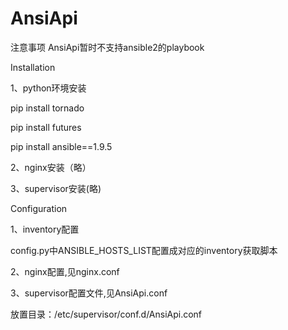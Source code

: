 # AnsiApi

注意事项
AnsiApi暂时不支持ansible2的playbook

Installation

1、python环境安装

pip install tornado

pip install futures

pip install ansible==1.9.5

2、nginx安装（略）

3、supervisor安装(略)

Configuration

1、inventory配置

config.py中ANSIBLE_HOSTS_LIST配置成对应的inventory获取脚本

2、nginx配置,见nginx.conf

3、supervisor配置文件,见AnsiApi.conf

放置目录：/etc/supervisor/conf.d/AnsiApi.conf
